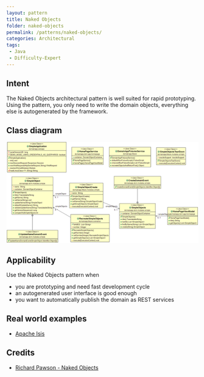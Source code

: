 ```yaml
---
layout: pattern
title: Naked Objects
folder: naked-objects
permalink: /patterns/naked-objects/
categories: Architectural
tags:
 - Java
 - Difficulty-Expert
---
```


## Intent
The Naked Objects architectural pattern is well suited for rapid
prototyping. Using the pattern, you only need to write the domain objects,
everything else is autogenerated by the framework.

## Class diagram
![alt text](./etc/naked-objects.png "Naked Objects")

## Applicability
Use the Naked Objects pattern when

* you are prototyping and need fast development cycle
* an autogenerated user interface is good enough
* you want to automatically publish the domain as REST services

## Real world examples

* [Apache Isis](https://isis.apache.org/)

## Credits

* [Richard Pawson - Naked Objects](http://downloads.nakedobjects.net/resources/Pawson%20thesis.pdf)
